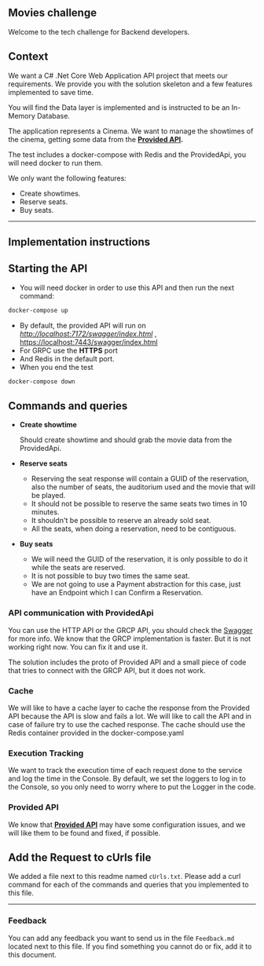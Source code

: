 ## Movies challenge
Welcome to the tech challenge for Backend developers.

## Context

We want a C# .Net Core Web Application API project that meets our requirements. We provide you with the solution skeleton and a few features implemented to save time.

You will find the Data layer is implemented and is instructed to be an In-Memory Database. 

The application represents a Cinema. We want to manage the showtimes of the cinema, getting some data from the **[Provided API](http://localhost:7172/swagger/index.html).**

The test includes a docker-compose with Redis and the ProvidedApi, you will need docker to run them.

We only want the following features:

- Create showtimes.
- Reserve seats.
- Buy seats.

---

## Implementation instructions

## Starting the API

- You will need docker in order to use this API and then run the next command:

```powershell
docker-compose up
```

- By default, the provided API will run on [*http://localhost:7172/swagger/index.html*](http://localhost:7172/swagger/index.html) , [https://localhost:7443/swagger/index.html](https://localhost:7443/swagger/index.html)
- For GRPC use the **HTTPS** port
- And Redis in the default port.
- When you end the test

```powershell
docker-compose down
```

## Commands and queries

- **Create showtime**
    
    Should create showtime and should grab the movie data from the ProvidedApi.
    
- **Reserve seats**
    - Reserving the seat response will contain a GUID of the reservation, also the number of seats, the auditorium used and the movie that will be played.
    - It should not be possible to reserve the same seats two times in 10 minutes.
    - It shouldn't be possible to reserve an already sold seat.
    - All the seats, when doing a reservation, need to be contiguous.
- **Buy seats**
    - We will need the GUID of the reservation, it is only possible to do it while the seats are reserved.
    - It is not possible to buy two times the same seat.
    - We are not going to use a Payment abstraction for this case, just have an Endpoint which I can Confirm a Reservation.
    
### API communication with ProvidedApi

You can use the HTTP API or the GRCP API, you should check the [Swagger](http://localhost:7172/swagger/index.html) for more info. We know that the GRCP implementation is faster. But it is not working right now. You can fix it and use it.

The solution includes the proto of Provided API and a small piece of code that tries to connect with the GRCP API, but it does not work.

### Cache

We will like to have a cache layer to cache the response from the Provided API because the API is slow and fails a lot. We will like to call the API and in case of failure try to use the cached response. The cache should use the Redis container provided in the docker-compose.yaml

### Execution Tracking

We want to track the execution time of each request done to the service and log the time in the Console.
By default, we set the loggers to log in to the Console, so you only need to worry where to put the Logger in the code.

### Provided API

We know that [**Provided API**](http://localhost:7172/swagger/index.html) may have some configuration issues, and we will like them to be found and fixed, if possible.

## Add the Request to cUrls file

We added a file next to this readme named `cUrls.txt`.
Please add a curl command for each of the commands and queries that you implemented to this file.

---

### Feedback

You can add any feedback you want to send us in the file `Feedback.md` located next to this file. If you find something you cannot do or fix, add it to this document.
